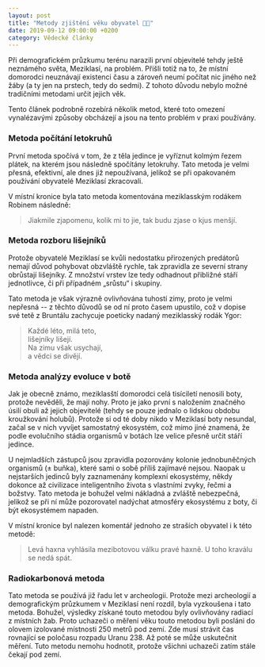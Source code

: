 ```yaml
---
layout: post
title: "Metody zjištění věku obyvatel 👨👩"
date: 2019-09-12 09:00:00 +0200
category: Vědecké články
---
```


Při demografickém průzkumu terénu narazili první objevitelé tehdy ještě neznámého světa, Meziklasí, na problém. Přišli totiž na to, že místní domorodci neuznávají existenci času a zároveň neumí počítat nic jiného než žáby (a ty jen na prstech, tedy do sedmi). Z tohoto důvodu nebylo možné tradičními metodami určit jejich věk. 

Tento článek podrobně rozebírá několik metod, které toto omezení vynalézavými způsoby obcházejí a jsou na tento problém v praxi používány.

### Metoda počítání letokruhů
První metoda spočívá v tom, že z těla jedince je vyříznut kolmým řezem plátek, na kterém jsou následně spočítány letokruhy. Tato metoda je velmi přesná, efektivní, ale dnes již nepoužívaná, jelikož se při opakovaném používání obyvatelé Meziklasí zkracovali.

V místní kronice byla tato metoda komentována meziklasským rodákem Robinem následně:
> Jiakmile zjapomenu, kolik mi to jie, tak budu zjase o kjus menšjí.

### Metoda rozboru lišejníků
Protože obyvatelé Meziklasí se kvůli nedostatku přirozených predátorů nemají důvod pohybovat obzvláště rychle, tak zpravidla ze severní strany obrůstají lišejníky. Z množství vrstev lze tedy odhadnout přibližné stáří jednotlivce, či při případném „srůstu“ i skupiny. 

Tato metoda je však výrazně ovlivňována tuhostí zimy, proto je velmi nepřesná -- z těchto důvodů se od ní proto časem upustilo, což v dopise své tetě z Bruntálu zachycuje poeticky nadaný meziklasský rodák Ygor:

> Každé léto, milá teto,  
> lišejníky lišejí.  
> Na zimu však usychají,  
> a vědci se divějí.  

### Metoda analýzy evoluce v botě
Jak je obecně známo, meziklasští domorodci celá tisíciletí nenosili boty, protože nevěděli, že mají nohy. Proto je jako první s naložením značného úsilí obuli až jejich objevitelé (tehdy se pouze jednalo o lidskou obdobu kroužkování holubů). Protože si od té doby nikdo v Meziklasí boty nesundal, začal se v nich vyvíjet samostatný ekosystém, což mimo jiné znamená, že podle evolučního stádia organismů v botách lze velice přesně určit stáří jedince. 

U nejmladších zástupců jsou zpravidla pozorovány kolonie jednobuněčných organismů (± buňka), které sami o sobě příliš zajímavé nejsou. Naopak u nejstarších jedinců byly zaznamenány komplexní ekosystémy, někdy dokonce až civilizace inteligentního života s vlastními zvyky, řečmi a božstvy. Tato metoda je bohužel velmi nákladná a zvláště nebezpečná, jelikož se při ní může pozorovatel nadýchat atmosféry ekosystému z boty, či být ekosystémem napaden.

V místní kronice byl nalezen komentář jednoho ze straších obyvatel i k této metodě:
> Levá haxna vyhlásila mezibotovou válku pravé haxně. U toho kraválu se nedá spát.

### Radiokarbonová metoda
Tato metoda se používá již řadu let v archeologii. Protože mezi archeologií a demografickým průzkumem v Meziklasí není rozdíl, byla vyzkoušena i tato metoda. Bohužel, výsledky získané touto metodou byly ovlivňovány radiací z místních žab. Proto uchazeči o měření věku touto metodou byli posláni do olovem izolované místnosti 250 metrů pod zemí. Zde musí strávit čas rovnající se poločasu rozpadu Uranu 238. Až poté se může uskutečnit měření. Tuto metodu nemohu hodnotit, protože všichni uchazeči zatím stále čekají pod zemí.
